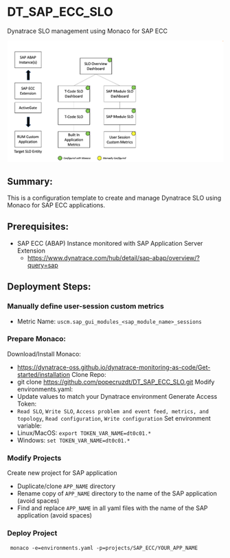 # DT_SAP_ECC_SLO
Dynatrace SLO management using Monaco for SAP ECC

![Screenshot](https://raw.githubusercontent.com/popecruzdt/DT_SAP_ECC_SLO/main/DT_SAP_ECC_SLO_Diagram.png)

## Summary:
This is a configuration template to create and manage Dynatrace SLO using Monaco for SAP ECC applications.

## Prerequisites:
  * SAP ECC (ABAP) Instance monitored with SAP Application Server Extension
    * https://www.dynatrace.com/hub/detail/sap-abap/overview/?query=sap

## Deployment Steps:
### Manually define user-session custom metrics
  * Metric Name: `uscm.sap_gui_modules_<sap_module_name>_sessions`

### Prepare Monaco:
Download/Install Monaco:
  * https://dynatrace-oss.github.io/dynatrace-monitoring-as-code/Get-started/installation
Clone Repo:
  * git clone https://github.com/popecruzdt/DT_SAP_ECC_SLO.git
Modify environments.yaml:
  * Update values to match your Dynatrace environment
Generate Access Token:
  * `Read SLO`, `Write SLO`, `Access problem and event feed, metrics, and topology`, `Read configuration`, `Write configuration`
Set environment variable:
  * Linux/MacOS: `export TOKEN_VAR_NAME=dt0c01.*`
  * Windows: `set TOKEN_VAR_NAME=dt0c01.*`

### Modify Projects
Create new project for SAP application
  * Duplicate/clone `APP_NAME` directory
  * Rename copy of `APP_NAME` directory to the name of the SAP application (avoid spaces)
  * Find and replace `APP_NAME` in all yaml files with the name of the SAP application (avoid spaces)

### Deploy Project
```
 monaco -e=environments.yaml -p=projects/SAP_ECC/YOUR_APP_NAME
```
